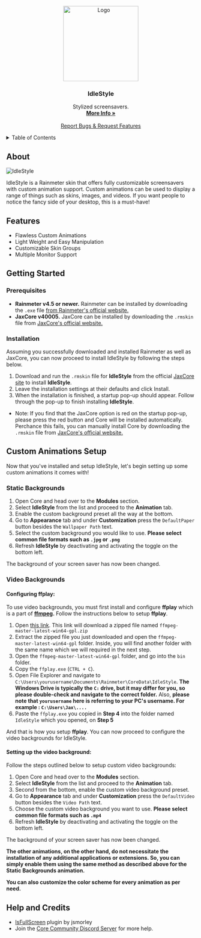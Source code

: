 
<br />
<div align="center">
  <a href="https://github.com/Jax-Core/IdleStyle">
    <img src="https://imgur.com/rBXxbzz.png" alt="Logo" width="200" height="200">
  </a>

<h3 align="center">IdleStyle</h3>

  <p align="center">
    Stylized screensavers.
    <br />
    <a href="https://www.deviantart.com/jaxoriginals/art/IdleStyle-Stylized-Screensaver-899004964"><strong>More Info »</strong></a>
    <br />
    <br />
    <a href="https://discord.gg/JmgehPSDD6">Report Bugs & Request Features </a>
  </p>
</div>


<!-- TABLE OF CONTENTS -->
<details>
  <summary>Table of Contents</summary>
  <ol>
    <li>
      <a href="#about">About</a>
    </li>
    <li>
      <a href="#Features">Features</a>
    </li>
    <li>
      <a href="#getting-started">Getting Started</a>
      <ul>
        <li><a href="#prerequisites">Prerequisites</a></li>
        <li><a href="#installation">Installation</a></li>
      </ul>
    </li>
    <li>
    <a href="#custom-animations-setup">Custom Animations Setup</a>
    <ul>
        <li><a href="#static-backgrounds">Static Backgrounds</a></li>
        <li><a href="#video-backgrounds">Video Backgrounds</a>
          <ul>
            <li><a href="#installing-ffmpeg">Configuring ffplay</a></li>
            <li><a href="#setting-up-the-video-background">Setting up the video background</a></li>
          </ul>
        </li>
    </ul>
    </li>
    <li> <a href="#help-and-credits">Help & Credits</a></li>

  </ol>
</details>


## About

![IdleStyle](https://user-images.githubusercontent.com/80020581/143574887-e6e32c3d-3100-4ad8-91d8-f1f8cb612ced.png)

IdleStyle is a Rainmeter skin that offers fully customizable screensavers with custom animation support. Custom animations can be used to display a range of things such as skins, images, and videos. If you want people to notice the fancy side of your desktop, this is a must-have!

## Features

* Flawless Custom Animations
* Light Weight and Easy Manipulation
* Customizable Skin Groups
* Multiple Monitor Support

## Getting Started

### Prerequisites

- **Rainmeter v4.5 or newer.** Rainmeter can be installed by downloading the `.exe` file [from Rainmeter's official website.](https://www.rainmeter.net/)
- **JaxCore v40005.** JaxCore can be installed by downloading the `.rmskin` file from [JaxCore's official website.](https://jax-core.github.io/)

### Installation

Assuming you successfully downloaded and installed Rainmeter as well as JaxCore, you can now proceed to install IdleStyle by following the steps below.

1. Download and run the `.rmskin` file for **IdleStyle** from the official [JaxCore site](https://jax-core.github.io/) to install **IdleStyle**.
2. Leave the installation settings at their defaults and click Install.
3. When the installation is finished, a startup pop-up should appear. Follow through the pop-up to finish installing **IdleStyle**.

* Note:  If you find that the JaxCore option is red on the startup pop-up, please press the red button and Core will be installed automatically. Perchance this fails, you can manually install Core by downloading the `.rmskin` file from [JaxCore's official website.](https://jax-core.github.io/)

## Custom Animations Setup

Now that you've installed and setup IdleStyle, let's begin setting up some custom animations it comes with!

### Static Backgrounds

1. Open Core and head over to the **Modules** section.
2. Select **IdleStyle** from the list and proceed to the **Animation** tab.
3. Enable the custom background preset all the way at the bottom.
3. Go to **Appearance** tab and under **Customization** press the `DefaultPaper` button besides the `Wallpaper Path` text.
4. Select the custom background you would like to use. **Please select common file formats such as `.jpg` or `.png`**
5. Refresh **IdleStyle** by deactivating and activating the toggle on the bottom left.

The background of your screen saver has now been changed. 

### Video Backgrounds

#### Configuring ffplay:

To use video backgrounds, you must first install and configure **ffplay** which is a part of **[ffmpeg](https://github.com/BtbN/FFmpeg-Builds/releases).** Follow the instructions below to setup **ffplay**.

1. Open [this link](https://github.com/BtbN/FFmpeg-Builds/releases/download/latest/ffmpeg-master-latest-win64-gpl.zip). This link will download a zipped file named `ffmpeg-master-latest-win64-gpl.zip`
2. Extract the zipped file you just downloaded and open the `ffmpeg-master-latest-win64-gpl` folder. Inside, you will find another folder with the same name which we will required in the next step.
3. Open the `ffmpeg-master-latest-win64-gpl` folder, and go into the `bin` folder.
4. Copy the `ffplay.exe` (`CTRL + C`). 
5. Open File Explorer and navigate to `C:\Users\yourusername\Documents\Rainmeter\CoreData\IdleStyle`. **The Windows Drive is typically the `C:` drive, but it may differ for you, so please double-check and navigate to the correct folder.** Also, **please note that `yourusername` here is referring to your PC's username. For example : `C:\Users\Jax\....`**
6. Paste the `ffplay.exe` you copied in **Step 4** into the folder named `IdleStyle` which you opened, on **Step 5**

And that is how you setup **ffplay**. You can now proceed to configure the video backgrounds for IdleStyle. 

#### Setting up the video background:
Follow the steps outlined below to setup custom video backgrounds:

1. Open Core and head over to the **Modules** section.
2. Select **IdleStyle** from the list and proceed to the **Animation** tab.
3. Second from the bottom, enable the custom video background preset.
3. Go to **Appearance** tab and under **Customization** press the `DefaultVideo` button besides the `Video Path` text.
4. Choose the custom video background you want to use. **Please select common file formats such as `.mp4`**
5. Refresh **IdleStyle** by deactivating and activating the toggle on the bottom left.

The background of your screen saver has now been changed. 

**The other animations, on the other hand, do not necessitate the installation of any additional applications or extensions. So, you can simply enable them using the same method as described above for the Static Backgrounds animation.**

**You can also customize the color scheme for every animation as per need.**

## Help and Credits
- [IsFullScreen](https://forum.rainmeter.net/viewtopic.php?t=28305#p147499) plugin by jsmorley
- Join the [Core Community Discord Server](https://discord.gg/JmgehPSDD6) for more help.
